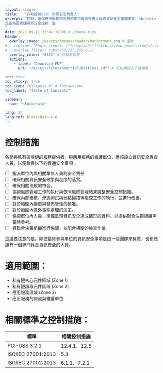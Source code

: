 ```yaml
---
layout: single
title:   "存取控制6-6: 資訊安全負責人"
excerpt: "控制：確保應用服務的各服務提供者皆有專人負責資訊安全相關事宜。<br><br>
是否為區塊鏈特有安全控制：否
" 
date: 2021-09-11 13:44 +0800 # update-time
header:
  overlay_image: /assets/images/header/background.png # 圖片
#   caption: "Photo credit: [**Unsplash**](https://www.pexels.com/zh-tw/search/earth/)" # 可以表示圖片來源
#   overlay_filter: rgba(255,255,255,0.1)
  overlay_color: "#333" # 在純黑背景
  actions:
    - label: "Download PDF"
      url: "/assets/files/SmartIoT2021final.pdf" # 可以讓別人下載檔案

toc: true
toc_sticky: true
toc_icon: "ellipsis-h" # fontawesome
toc_label: "Table of Contents"

sidebar:
  nav: "blockchain"

lang: zh
lang-ref: blockchain-6-6
---
```



# 控制措施
各參與私有區塊鏈的服務提供者，與應用服務的維護單位，應該設立資訊安全專責人員，以便負責以下的資通安全事項：

- [ ] 指派單位內與相關單位人員的安全責任
- [ ] 確保相關資訊安全政策與程序的落實。
- [ ] 確保相關法規的符合。
- [ ] 協調風險管理工作的執行與依照風險管理結果調整安全控制措施。
- [ ] 確保內部稽核、滲透測試與弱點掃描等檢查工作的執行，並進行改善。
- [ ] 對於範圍內變更與發佈管理的核准。
- [ ] 對於範圍內意外事件處理的決策。
- [ ] 協調單位內人員，準備呈現資訊安全達成情形的資料，以提供聯合決策組織需要時參考。
- [ ] 與聯合決策組織進行協調，並配合相關的檢查作業。

這邊要注意的是，即便最終參與單位的資訊安全事項是由一個團隊來負責，也都應該有一個專門負責資訊安全的人員。

# 適用範圍：
- 私有鏈核心元件區域 (Zone 1)
- 私有鏈讀取元件區域 (Zone 2)
- 應用服務區域 (Zone 3)
- 應用服務的開發與維護單位


# 相關標準之控制措施：

| 標準               | 相關控制措施                    |
| ------------------ | ------------------------------- |
| PCI-DSS 3.2.1      | 12.4.1、12.5 |
| ISO/IEC 27001:2013 | 5.3 |
| ISO/IEC 27002:2013 | 6.1.1、7.2.1 |




